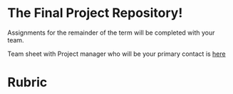 # The Final Project Repository!

Assignments for the remainder of the term will be completed with your team.

Team sheet with Project manager who will be your primary contact is [here](https://docs.google.com/spreadsheets/d/1-JJy7BlyRtS5MjpYJOXL239rRSrDC3bUbpqqC3azrZI/edit?usp=sharing)


# Rubric
